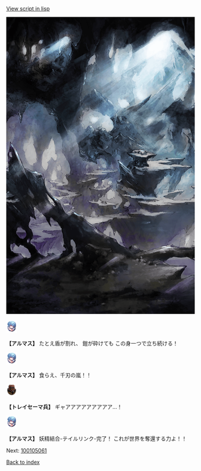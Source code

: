 [View script in lisp](../scripts/100105053.txt)

![101_cave.png](../images/backgrounds/101_cave.png)

<img src="../images/units/3103811.png" alt="3103811.png" height="34"/>

**【アルマス】**
たとえ盾が割れ、
鎧が砕けても
この身一つで立ち続ける！

<img src="../images/units/3103811.png" alt="3103811.png" height="34"/>

**【アルマス】**
食らえ、千刃の嵐！！

<img src="../images/units/3830001.png" alt="3830001.png" height="34"/>

**【トレイセーマ兵】**
ギャアアアアアアアアア…！

<img src="../images/units/3103811.png" alt="3103811.png" height="34"/>

**【アルマス】**
妖精結合-テイルリンク-完了！
これが世界を奪還する力よ！！

Next: [100105061](100105061.md)

[Back to index](index.md)
